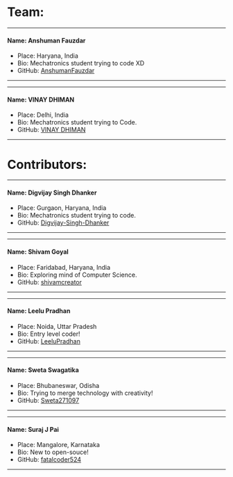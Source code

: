 # Team:
---
#### Name: Anshuman Fauzdar
- Place: Haryana, India
- Bio: Mechatronics student trying to code XD
- GitHub: [AnshumanFauzdar](github.com/AnshumanFauzdar)
---
---
#### Name: VINAY DHIMAN
- Place: Delhi, India
- Bio: Mechatronics student trying to Code.
- GitHub: [VINAY DHIMAN](https://github.com/VinayDhiman)
---
# Contributors:
---
#### Name: Digvijay Singh Dhanker
- Place: Gurgaon, Haryana, India
- Bio: Mechatronics student trying to code.
- GitHub: [Digvijay-Singh-Dhanker](https://github.com/Digvijay-Singh-Dhanker)

---
---
#### Name: Shivam Goyal
- Place: Faridabad, Haryana, India
- Bio: Exploring mind of Computer Science.
- GitHub: [shivamcreator](https://github.com/shivamcreator/)

---
---
#### Name: Leelu Pradhan
- Place: Noida, Uttar Pradesh
- Bio: Entry level coder! 
- GitHub: [LeeluPradhan](https://github.com/LeeluPradhan)
---

---
#### Name: Sweta Swagatika
- Place: Bhubaneswar, Odisha
- Bio: Trying to merge technology with creativity! 
- GitHub: [Sweta271097](https://github.com/Sweta271097)
---

---
#### Name: Suraj J Pai
- Place: Mangalore, Karnataka
- Bio: New to open-souce!
- GitHub: [fatalcoder524](https://github.com/fatalcoder524)
---

